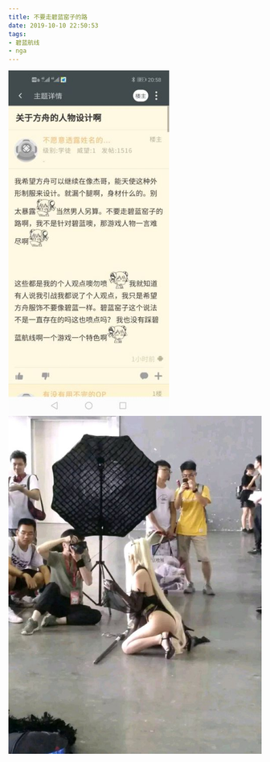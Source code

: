 ```yaml
---
title: 不要走碧蓝窑子的路
date: 2019-10-10 22:50:53
tags:
- 碧蓝航线
- nga
---
```

![](2019-10-10-22-50/01.jpg)
![](2019-10-10-22-50/02.jpg)
